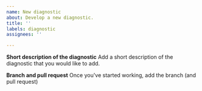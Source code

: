 ```yaml
---
name: New diagnostic
about: Develop a new diagnostic.
title: ''
labels: diagnostic
assignees: ''

---
```


**Short description of the diagnostic**
Add a short description of the diagnostic that you would like to add.

**Branch and pull request**
Once you've started working, add the branch (and pull request)
